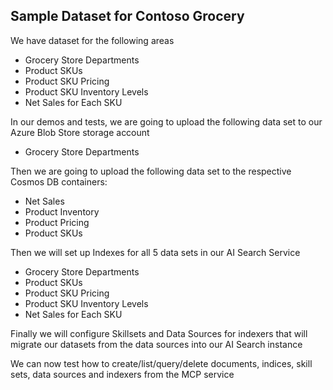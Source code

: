 ## Sample Dataset for Contoso Grocery

We have dataset for the following areas
- Grocery Store Departments
- Product SKUs
- Product SKU Pricing
- Product SKU Inventory Levels
- Net Sales for Each SKU

In our demos and tests, we are going to upload the following data set to our Azure Blob Store storage account
- Grocery Store Departments

Then we are going to upload the following data set to the respective Cosmos DB containers:
- Net Sales
- Product Inventory
- Product Pricing
- Product SKUs

Then we will set up Indexes for all 5 data sets in our AI Search Service
- Grocery Store Departments
- Product SKUs
- Product SKU Pricing
- Product SKU Inventory Levels
- Net Sales for Each SKU
  
Finally we will configure Skillsets and Data Sources for indexers that will migrate our datasets from the data sources into our AI Search instance

We can now test how to create/list/query/delete documents, indices, skill sets, data sources and indexers from the MCP service
